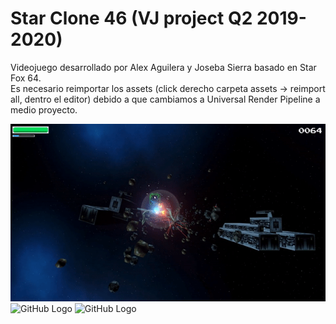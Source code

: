 # Star Clone 46 (VJ project Q2 2019-2020)
Videojuego desarrollado por Alex Aguilera y Joseba Sierra basado en Star Fox 64.      
Es necesario reimportar los assets (click derecho carpeta assets -> reimport all, dentro el editor) debido a que cambiamos a Universal Render Pipeline a medio proyecto.

![GitHub Logo](Images/gif1.gif)
![GitHub Logo](Images/gif2.gif)
![GitHub Logo](Images/gif3.gif)
